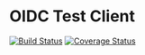 # OIDC Test Client

[![Build Status](https://travis-ci.org/pfbrowning/oidc-test-client.svg?branch=master)](https://travis-ci.org/pfbrowning/oidc-test-client)
[![Coverage Status](https://coveralls.io/repos/github/pfbrowning/oidc-test-client/badge.svg?branch=master)](https://coveralls.io/github/pfbrowning/oidc-test-client?branch=master)
